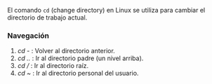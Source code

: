 El comando `cd` (change directory) en Linux se utiliza para cambiar el directorio de trabajo actual.

### **Navegación**
1. _cd -_ : Volver al directorio anterior.
2. _cd .._  : Ir al directorio padre (un nivel arriba).
3. _cd /_ : Ir al directorio raíz.
4. _cd ~_ : Ir al directorio personal del usuario. 
